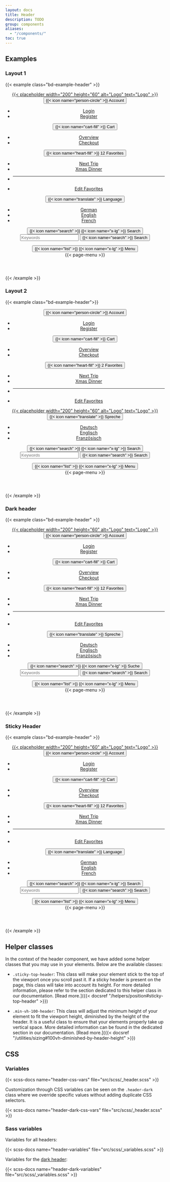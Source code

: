 ```yaml
---
layout: docs
title: Header
description: TODO
group: components
aliases:
  - "/components/"
toc: true
---
```


## Examples

### Layout 1
{{< example class="bd-example-header" >}}
<header class="header" data-of-header>
  <div class="container">
    <div class="header-brand">
      <a href="#">
        {{< placeholder width="200" height="60" alt="Logo" text="Logo" >}}
      </a>
    </div>
    <div class="header-content">
      <div class="d-none d-lg-block">
        <div class="dropdown">
          <button class="header-link" type="button" data-bs-toggle="dropdown" aria-expanded="false">
            <span class="header-link-icon">{{< icon name="person-circle" >}}</span>
            <span class="header-link-text">Account</span>
          </button>
          <ul class="dropdown-menu">
            <li><a class="dropdown-item" href="#">Login</a></li>
            <li><a class="dropdown-item" href="#">Register</a></li>
          </ul>
        </div>
      </div>
      <div class="d-none d-lg-block">
        <div class="dropdown">
          <button class="header-link" type="button" data-bs-toggle="dropdown" aria-expanded="false">
            <span class="header-link-icon">{{< icon name="cart-fill" >}}</span>
            <span class="header-link-text">Cart</span>
          </button>
          <ul class="dropdown-menu">
            <li><a class="dropdown-item" href="#">Overview</a></li>
            <li><a class="dropdown-item" href="#">Checkout</a></li>
          </ul>
        </div>
      </div>
      <div class="d-none d-lg-block">
        <div class="dropdown">
          <button class="header-link" type="button" data-bs-toggle="dropdown" aria-expanded="false">
            <span class="header-link-icon">
              {{< icon name="heart-fill" >}}
              <span class="header-link-icon-badge">
                <span class="badge bg-danger">12</span>
              </span>
            </span>
            <span class="header-link-text">Favorites</span>
          </button>
          <ul class="dropdown-menu">
            <li><a class="dropdown-item" href="#">Next Trip</a></li>
            <li><a class="dropdown-item" href="#">Xmas Dinner</a></li>
            <li><hr class="dropdown-divider"></li>
            <li><a class="dropdown-item" href="#">Edit Favorites</a></li>
          </ul>
        </div>
      </div>
      <div>
        <div class="dropdown">
          <button class="header-link" type="button" data-bs-toggle="dropdown" aria-expanded="false">
            <span class="header-link-icon">{{< icon name="translate" >}}</span>
            <span class="header-link-text">Language</span>
          </button>
          <ul class="dropdown-menu">
            <li><a class="dropdown-item" href="#">German</a></li>
            <li><a class="dropdown-item" href="#">English</a></li>
            <li><a class="dropdown-item" href="#">French</a></li>
          </ul>
        </div>
      </div>
      <div class="d-none d-lg-block">
        <button class="header-link" class="header-link" data-bs-toggle="collapse" data-bs-target="#headerSearch"
           aria-controls="headerSearch"
           aria-expanded="false" aria-label="Toggle header search">
          <span class="header-link-icon d-none-collapsed">{{< icon name="search" >}}</span>
          <span class="header-link-icon d-block-collapsed">{{< icon name="x-lg" >}}</span>
          <span class="header-link-text">Search</span>
        </button>
        <div class="collapse header-collapse header-search-wrapper" id="headerSearch">
          <div class="container">
            <div class="header-search">
              <form class="search-form search-form-lg">
                <div class="search-form-inputs">
                  <input type="search" name="keywords" placeholder="Keywords" aria-label="Keywords">
                  <button type="submit">
                    {{< icon name="search" >}}
                    <span class="visually-hidden">Search</span>
                  </button>
                </div>
              </form>
            </div>
          </div>
        </div>
      </div>
      <div>
        <button class="header-link" type="button" data-bs-toggle="collapse"
                data-bs-target="#pageMenu" aria-controls="pageMenu"
                aria-expanded="false" aria-label="Toggle navigation">
          <span class="header-link-icon d-none-collapsed">{{< icon name="list" >}}</span>
          <span class="header-link-icon d-block-collapsed">{{< icon name="x-lg" >}}</span>
          <span class="header-link-text">Menu</span>
        </button>
        <div class="collapse header-collapse page-menu-wrapper" id="pageMenu">
          <div class="container">
             {{< page-menu >}}
          </div>
        </div>
      </div>
    </div>
  </div>
</header>
{{< /example >}}

### Layout 2
{{< example class="bd-example-header">}}
<header class="header" data-of-header>
  <div class="container">
    <div class="header-content d-none d-lg-flex">
      <div>
        <div class="dropdown">
          <button class="header-link" type="button" data-bs-toggle="dropdown" aria-expanded="false">
            <span class="header-link-icon">{{< icon name="person-circle" >}}</span>
            <span class="header-link-text">Account</span>
          </button>
          <ul class="dropdown-menu">
            <li><a class="dropdown-item" href="#">Login</a></li>
            <li><a class="dropdown-item" href="#">Register</a></li>
          </ul>
        </div>
      </div>
      <div>
        <div class="dropdown">
          <button class="header-link" type="button" data-bs-toggle="dropdown" aria-expanded="false">
            <span class="header-link-icon">{{< icon name="cart-fill" >}}</span>
            <span class="header-link-text">Cart</span>
          </button>
          <ul class="dropdown-menu">
            <li><a class="dropdown-item" href="#">Overview</a></li>
            <li><a class="dropdown-item" href="#">Checkout</a></li>
          </ul>
        </div>
      </div>
      <div>
        <div class="dropdown">
          <button class="header-link" type="button" data-bs-toggle="dropdown" aria-expanded="false">
            <span class="header-link-icon">
              {{< icon name="heart-fill" >}}
              <span class="header-link-icon-badge">
                <span class="badge bg-danger">2</span>
              </span>
            </span>
            <span class="header-link-text">Favorites</span>
          </button>
          <ul class="dropdown-menu">
            <li><a class="dropdown-item" href="#">Next Trip</a></li>
            <li><a class="dropdown-item" href="#">Xmas Dinner</a></li>
            <li><hr class="dropdown-divider"></li>
            <li><a class="dropdown-item" href="#">Edit Favorites</a></li>
          </ul>
        </div>
      </div>
    </div>
    <div class="header-brand">
      <a href="#">
        {{< placeholder width="200" height="60" alt="Logo" text="Logo" >}}
      </a>
    </div>
    <div class="header-content">
      <div>
        <div class="dropdown">
          <button class="header-link" type="button" data-bs-toggle="dropdown" aria-expanded="false">
            <span class="header-link-icon">{{< icon name="translate" >}}</span>
            <span class="header-link-text">Spreche</span>
          </button>
          <ul class="dropdown-menu">
            <li><a class="dropdown-item" href="#">Deutsch</a></li>
            <li><a class="dropdown-item" href="#">Englisch</a></li>
            <li><a class="dropdown-item" href="#">Französisch</a></li>
          </ul>
        </div>
      </div>
      <div class="d-none d-lg-block">
        <button class="header-link" data-bs-toggle="collapse" data-bs-target="#headerSearch2"
           aria-controls="headerSearch2"
           aria-expanded="false" aria-label="Toggle header search">
          <span class="header-link-icon d-none-collapsed">{{< icon name="search" >}}</span>
          <span class="header-link-icon d-block-collapsed">{{< icon name="x-lg" >}}</span>
          <span class="header-link-text">Search</span>
        </button>
        <div class="collapse header-collapse header-search-wrapper" id="headerSearch2">
          <div class="container">
            <div class="header-search">
              <form class="search-form search-form-lg">
                <div class="search-form-inputs">
                  <input type="search" name="keywords" placeholder="Keywords" aria-label="Keywords">
                  <button type="submit">
                    {{< icon name="search" >}}
                    <span class="visually-hidden">Search</span>
                  </button>
                </div>
              </form>
            </div>
          </div>
        </div>
      </div>
      <div>
        <button class="header-link" type="button" data-bs-toggle="collapse"
                data-bs-target="#pageMenu2" aria-controls="pageMenu2"
                aria-expanded="false" aria-label="Toggle navigation">
          <span class="header-link-icon d-none-collapsed">{{< icon name="list" >}}</span>
          <span class="header-link-icon d-block-collapsed">{{< icon name="x-lg" >}}</span>
          <span class="header-link-text">Menu</span>
        </button>
        <div class="collapse header-collapse page-menu-wrapper" id="pageMenu2">
          <div class="container">
            {{< page-menu >}}
          </div>
        </div>
      </div>
    </div>
  </div>
</header>
{{< /example >}}

### Dark header
{{< example class="bd-example-header" >}}
<header class="header header-dark" data-of-header data-bs-theme="dark">
  <div class="container">
    <div class="header-brand">
      <a href="#">
        {{< placeholder width="200" height="60" alt="Logo" text="Logo" >}}
      </a>
    </div>
    <div class="header-content">
      <div class="d-none d-lg-block">
        <div class="dropdown">
          <button class="header-link" type="button" data-bs-toggle="dropdown" aria-expanded="false">
            <span class="header-link-icon">{{< icon name="person-circle" >}}</span>
            <span class="header-link-text">Account</span>
          </button>
          <ul class="dropdown-menu">
            <li><a class="dropdown-item" href="#">Login</a></li>
            <li><a class="dropdown-item" href="#">Register</a></li>
          </ul>
        </div>
      </div>
      <div class="d-none d-lg-block">
        <div class="dropdown">
          <button class="header-link" type="button" data-bs-toggle="dropdown" aria-expanded="false">
            <span class="header-link-icon">{{< icon name="cart-fill" >}}</span>
            <span class="header-link-text">Cart</span>
          </button>
          <ul class="dropdown-menu">
            <li><a class="dropdown-item" href="#">Overview</a></li>
            <li><a class="dropdown-item" href="#">Checkout</a></li>
          </ul>
        </div>
      </div>
      <div class="d-none d-lg-block">
        <div class="dropdown">
          <button class="header-link" type="button" data-bs-toggle="dropdown" aria-expanded="false">
            <span class="header-link-icon">
              {{< icon name="heart-fill" >}}
              <span class="header-link-icon-badge">
                <span class="badge bg-danger">12</span>
              </span>
            </span>
            <span class="header-link-text">Favorites</span>
          </button>
          <ul class="dropdown-menu">
            <li><a class="dropdown-item" href="#">Next Trip</a></li>
            <li><a class="dropdown-item" href="#">Xmas Dinner</a></li>
            <li><hr class="dropdown-divider"></li>
            <li><a class="dropdown-item" href="#">Edit Favorites</a></li>
          </ul>
        </div>
      </div>
      <div>
        <div class="dropdown">
          <button class="header-link" type="button" data-bs-toggle="dropdown" aria-expanded="false">
            <span class="header-link-icon">{{< icon name="translate" >}}</span>
            <span class="header-link-text">Spreche</span>
          </button>
          <ul class="dropdown-menu">
            <li><a class="dropdown-item" href="#">Deutsch</a></li>
            <li><a class="dropdown-item" href="#">Englisch</a></li>
            <li><a class="dropdown-item" href="#">Französisch</a></li>
          </ul>
        </div>
      </div>
      <div class="d-none d-lg-block">
        <button class="header-link" data-bs-toggle="collapse" data-bs-target="#headerSearch3"
           aria-controls="headerSearch3"
           aria-expanded="false" aria-label="Toggle header search">
          <span class="header-link-icon d-none-collapsed">{{< icon name="search" >}}</span>
          <span class="header-link-icon d-block-collapsed">{{< icon name="x-lg" >}}</span>
          <span class="header-link-text">Suche</span>
        </button>
        <div class="collapse header-collapse header-search-wrapper" id="headerSearch3">
          <div class="container">
            <div class="header-search">
              <form class="search-form search-form-lg">
                <div class="search-form-inputs">
                  <input type="search" name="keywords" placeholder="Keywords" aria-label="Keywords">
                  <button type="submit">
                    {{< icon name="search" >}}
                    <span class="visually-hidden">Search</span>
                  </button>
                </div>
              </form>
            </div>
          </div>
        </div>
      </div>
      <div>
        <button class="header-link" type="button" data-bs-toggle="collapse"
                data-bs-target="#pageMenu3" aria-controls="pageMenu3"
                aria-expanded="false" aria-label="Toggle navigation">
          <span class="header-link-icon d-none-collapsed">{{< icon name="list" >}}</span>
          <span class="header-link-icon d-block-collapsed">{{< icon name="x-lg" >}}</span>
          <span class="header-link-text">Menu</span>
        </button>
        <div class="collapse header-collapse page-menu-wrapper" id="pageMenu3">
          <div class="container">
             {{< page-menu >}}
          </div>
        </div>
      </div>
    </div>
  </div>
</header>
{{< /example >}}

### Sticky Header
{{< example class="bd-example-header" >}}
<header class="header" style="z-index: 1021; --bs-header-sticky-background-color: #eaeaea; --bs-header-sticky-color: #595959; --bs-header-sticky-padding-y: 10px;" data-of-header='{
  "sticky": true
  }'>
  <div class="container">
    <div class="header-brand">
      <a href="#">
        {{< placeholder width="200" height="60" alt="Logo" text="Logo" >}}
      </a>
    </div>
    <div class="header-content">
      <div class="d-none d-lg-block">
        <div class="dropdown">
          <button class="header-link" type="button" data-bs-toggle="dropdown" aria-expanded="false">
            <span class="header-link-icon">{{< icon name="person-circle" >}}</span>
            <span class="header-link-text">Account</span>
          </button>
          <ul class="dropdown-menu">
            <li><a class="dropdown-item" href="#">Login</a></li>
            <li><a class="dropdown-item" href="#">Register</a></li>
          </ul>
        </div>
      </div>
      <div class="d-none d-lg-block">
        <div class="dropdown">
          <button class="header-link" type="button" data-bs-toggle="dropdown" aria-expanded="false">
            <span class="header-link-icon">{{< icon name="cart-fill" >}}</span>
            <span class="header-link-text">Cart</span>
          </button>
          <ul class="dropdown-menu">
            <li><a class="dropdown-item" href="#">Overview</a></li>
            <li><a class="dropdown-item" href="#">Checkout</a></li>
          </ul>
        </div>
      </div>
      <div class="d-none d-lg-block">
        <div class="dropdown">
          <button class="header-link" type="button" data-bs-toggle="dropdown" aria-expanded="false">
            <span class="header-link-icon">
              {{< icon name="heart-fill" >}}
              <span class="header-link-icon-badge">
                <span class="badge bg-danger">12</span>
              </span>
            </span>
            <span class="header-link-text">Favorites</span>
          </button>
          <ul class="dropdown-menu">
            <li><a class="dropdown-item" href="#">Next Trip</a></li>
            <li><a class="dropdown-item" href="#">Xmas Dinner</a></li>
            <li><hr class="dropdown-divider"></li>
            <li><a class="dropdown-item" href="#">Edit Favorites</a></li>
          </ul>
        </div>
      </div>
      <div>
        <div class="dropdown">
          <button class="header-link" type="button" data-bs-toggle="dropdown" aria-expanded="false">
            <span class="header-link-icon">{{< icon name="translate" >}}</span>
            <span class="header-link-text">Language</span>
          </button>
          <ul class="dropdown-menu">
            <li><a class="dropdown-item" href="#">German</a></li>
            <li><a class="dropdown-item" href="#">English</a></li>
            <li><a class="dropdown-item" href="#">French</a></li>
          </ul>
        </div>
      </div>
      <div class="d-none d-lg-block">
        <button class="header-link" class="header-link" data-bs-toggle="collapse" data-bs-target="#headerSearch"
           aria-controls="headerSearch"
           aria-expanded="false" aria-label="Toggle header search">
          <span class="header-link-icon d-none-collapsed">{{< icon name="search" >}}</span>
          <span class="header-link-icon d-block-collapsed">{{< icon name="x-lg" >}}</span>
          <span class="header-link-text">Search</span>
        </button>
        <div class="collapse header-collapse header-search-wrapper" id="headerSearch">
          <div class="container">
            <div class="header-search">
              <form class="search-form search-form-lg">
                <div class="search-form-inputs">
                  <input type="search" name="keywords" placeholder="Keywords" aria-label="Keywords">
                  <button type="submit">
                    {{< icon name="search" >}}
                    <span class="visually-hidden">Search</span>
                  </button>
                </div>
              </form>
            </div>
          </div>
        </div>
      </div>
      <div>
        <button class="header-link" type="button" data-bs-toggle="collapse"
                data-bs-target="#pageMenu" aria-controls="pageMenu"
                aria-expanded="false" aria-label="Toggle navigation">
          <span class="header-link-icon d-none-collapsed">{{< icon name="list" >}}</span>
          <span class="header-link-icon d-block-collapsed">{{< icon name="x-lg" >}}</span>
          <span class="header-link-text">Menu</span>
        </button>
        <div class="collapse header-collapse page-menu-wrapper" id="pageMenu">
          <div class="container">
             {{< page-menu >}}
          </div>
        </div>
      </div>
    </div>
  </div>
</header>
{{< /example >}}

## Helper classes

In the context of the header component, we have added some helper classes that you may use in your elements. Below are the available classes:

- `.sticky-top-header`: This class will make your element stick to the top of the viewport once you scroll past it. If a sticky header is present on the page, this class will take into account its height. For more detailed information, please refer to the section dedicated to this helper class in our documentation. [Read more.]({{< docsref "/helpers/position#sticky-top-header" >}})

- `.min-vh-100-header`: This class will adjust the minimum height of your element to fit the viewport height, diminished by the height of the header. It is a useful class to ensure that your elements properly take up vertical space. More detailed information can be found in the dedicated section in our documentation. [Read more.]({{< docsref "/utilities/sizing#100vh-diminished-by-header-height" >}})

## CSS

### Variables

{{< scss-docs name="header-css-vars" file="src/scss/_header.scss" >}}

Customization through CSS variables can be seen on the `.header-dark` class where we override specific values without adding duplicate CSS selectors.

{{< scss-docs name="header-dark-css-vars" file="src/scss/_header.scss" >}}

### Sass variables
Variables for all headers:

{{< scss-docs name="header-variables" file="src/scss/_variables.scss" >}}

Variables for the [dark header](#dark-header):

{{< scss-docs name="header-dark-variables" file="src/scss/_variables.scss" >}}
